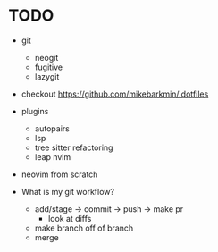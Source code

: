 # TODO

- git
    - neogit
    - fugitive
    - lazygit
- checkout https://github.com/mikebarkmin/.dotfiles

- plugins
    - autopairs
    - lsp
    - tree sitter refactoring
    - leap nvim

- neovim from scratch


- What is my git workflow?
    - add/stage -> commit -> push -> make pr
        - look at diffs
    - make branch off of branch
    - merge
